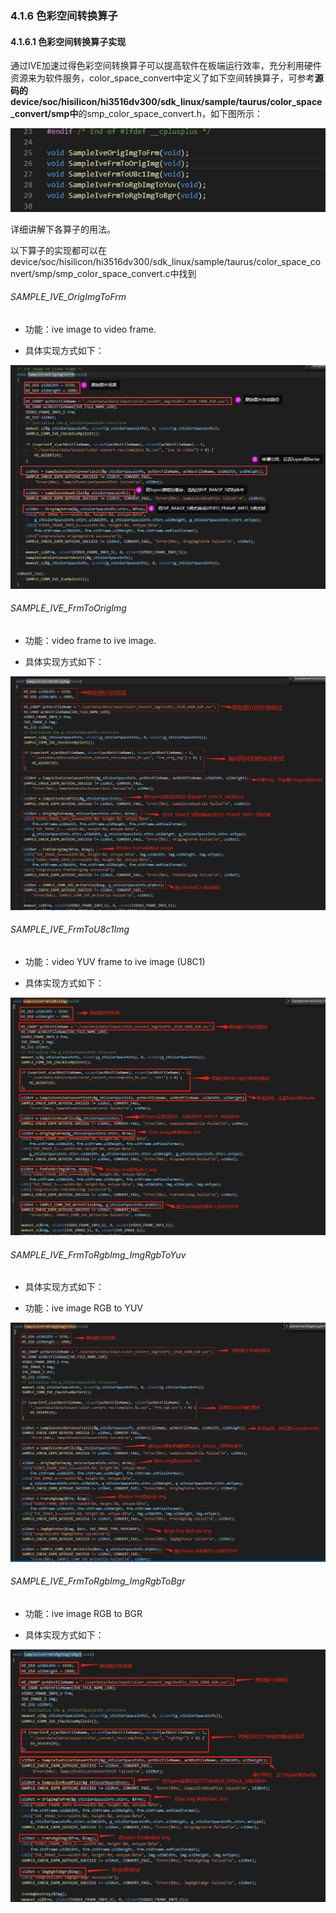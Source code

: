 ### 4.1.6 色彩空间转换算子

#### 4.1.6.1 色彩空间转换算子实现

通过IVE加速过得色彩空间转换算子可以提高软件在板端运行效率，充分利用硬件资源来为软件服务，color_space_convert中定义了如下空间转换算子，可参考**源码的device/soc/hisilicon/hi3516dv300/sdk_linux/sample/taurus/color_space_convert/smp中**的smp_color_space_convert.h，如下图所示：

![](./figures/hispark_taurus_color_space_convert_sample/028%E8%89%B2%E5%BD%A9%E8%BD%AC%E6%8D%A2%E6%8E%A5%E5%8F%A3.png)

详细讲解下各算子的用法。

以下算子的实现都可以在device/soc/hisilicon/hi3516dv300/sdk_linux/sample/taurus/color_space_convert/smp/smp_color_space_convert.c中找到

###### SAMPLE_IVE_OrigImgToFrm

* 功能：ive image to video frame.

* 具体实现方式如下：

![](./figures/hispark_taurus_color_space_convert_sample/029Sample_IVE_OrigImgToFrm.png)

###### SAMPLE_IVE_FrmToOrigImg

* 功能：video frame to ive image.

* 具体实现方式如下：

![](./figures/hispark_taurus_color_space_convert_sample/030SAMPLE_IVE_FrmToOrigImg.png)

###### SAMPLE_IVE_FrmToU8c1Img

* 功能：video YUV frame to ive image (U8C1)

* 具体实现方式如下：

![](./figures/hispark_taurus_color_space_convert_sample/031SAMPLE_IVE_FrmToU8C1Img.png)

###### SAMPLE_IVE_FrmToRgbImg_ImgRgbToYuv

* 具体实现方式如下：

* 功能：ive image RGB to YUV

![](./figures/hispark_taurus_color_space_convert_sample/032SAMPLE_IVE_FrmToRgbImg_ImgRgbToYuv.png)

###### SAMPLE_IVE_FrmToRgbImg_ImgRgbToBgr

* 功能：ive image RGB to BGR

* 具体实现方式如下：

![](./figures/hispark_taurus_color_space_convert_sample/033SAMPLE_IVE_FrmToRGBImg_ImgRgbToBgr.png)
